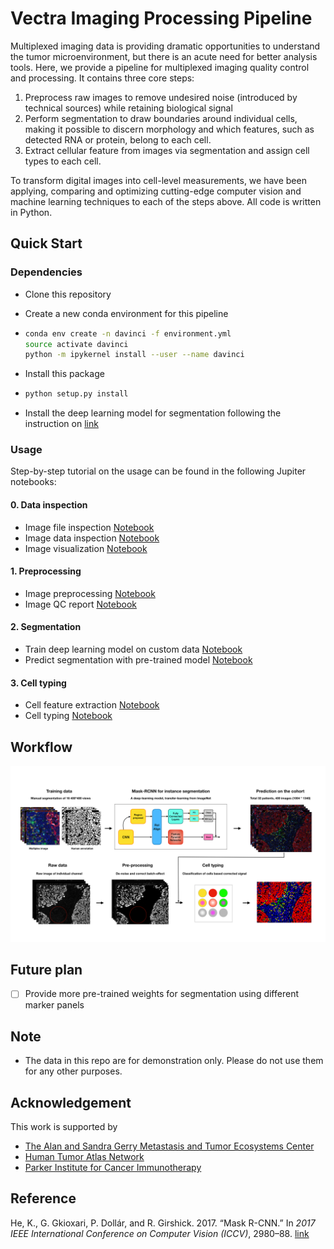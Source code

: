 # Vectra Imaging Processing Pipeline

Multiplexed imaging data is providing dramatic opportunities to understand the tumor microenvironment, but there is an acute need for better analysis tools. Here, we provide a pipeline for multiplexed imaging quality control and processing. It contains three core steps: 

1. Preprocess raw images to remove undesired noise (introduced by technical sources) while retaining biological signal  
2. Perform segmentation to draw boundaries around individual cells, making it possible to discern morphology and which features, such as detected RNA or protein, belong to each cell.  
3. Extract cellular feature from images via segmentation and assign cell types to each cell. 

To transform digital images into cell-level measurements, we have been applying, comparing and optimizing cutting-edge computer vision and machine learning techniques to each of the steps above. All code is written in Python.


## Quick Start 

### Dependencies

* Clone this repository

* Create a new conda environment for this pipeline 

* ```bash
  conda env create -n davinci -f environment.yml 
  source activate davinci
  python -m ipykernel install --user --name davinci
  ```
  
* Install this package

* ```bash
  python setup.py install
  ```

* Install the deep learning model for segmentation following the instruction on [link](https://github.com/dpeerlab/Mask_R-CNN_cell)

### Usage

Step-by-step tutorial on the usage can be found in the following Jupiter notebooks:

#### 0. Data inspection

* Image file inspection [Notebook](./notebook/0.1.Image_file_inspection.ipynb)
* Image data inspection [Notebook](./notebook/0.2.Image_data_inspection.ipynb)
* Image visualization  [Notebook](./notebook/0.3.Image_visualization.ipynb)

#### 1. Preprocessing 

* Image preprocessing  [Notebook](./notebook/1.1.Image_preprocessing.ipynb)
* Image QC report  [Notebook](./notebook/1.2.Image_QC_report.ipynb)

#### 2. Segmentation 

* Train deep learning model on custom data [Notebook](./notebook/2.1.Image_segmentation_train.ipynb)
* Predict segmentation with pre-trained model [Notebook](./notebook/2.2.Image_Segmentation_prediction.ipynb)

#### 3. Cell typing

* Cell feature extraction [Notebook](./notebook/3.1.Cell_feature_extraction.ipynb)
* Cell typing [Notebook](./notebook/3.2.Cell_typing.ipynb)

## Workflow

![img](./resource/figure/pipeline_overview.png)

## Future plan

- [ ] Provide more pre-trained weights for segmentation using different marker panels 

## Note

 * The data in this repo are for demonstration only. Please do not use them for any other purposes.

## Acknowledgement 

This work is supported by 
* [The Alan and Sandra Gerry Metastasis and Tumor Ecosystems Center](https://www.mskcc.org/research-programs/metastasis-research)
* [Human Tumor Atlas Network](https://www.cancer.gov/research/key-initiatives/moonshot-cancer-initiative/implementation/human-tumor-atlas)
* [Parker Institute for Cancer Immunotherapy](https://www.parkerici.org/)



## Reference

He, K., G. Gkioxari, P. Dollár, and R. Girshick. 2017. “Mask R-CNN.” In *2017 IEEE International Conference on Computer Vision (ICCV)*, 2980–88. [link](https://arxiv.org/abs/1703.06870)
